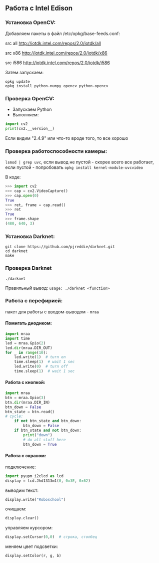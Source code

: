 ## Работа с Intel Edison
### Установка OpenCV:

Добавляем пакеты в файл /etc/opkg/base-feeds.conf:

src all http://iotdk.intel.com/repos/2.0/iotdk/all

src x86 http://iotdk.intel.com/repos/2.0/iotdk/x86

src i586 http://iotdk.intel.com/repos/2.0/iotdk/i586

Затем запускаем:
```
opkg update
opkg install python-numpy opencv python-opencv
```
### Проверка OpenCV:

* Запускаем Python
* Выполняем:
```python
import cv2
print(cv2.__version__)
```
Если видим "2.4.9" или что-то вроде того, то все хорошо

### Проверка работоспособности камеры:

`lsmod | grep uvc`, если вывод не пустой - скорее всего все работает, если пустой - попробовать `opkg install kernel-module-uvcvideo`

В коде:
```python
>>> import cv2
>>> cap = cv2.VideoCapture()
>>> cap.open(0)
True
>>> ret, frame = cap.read()
>>> ret
True
>>> frame.shape
(480, 640, 3)
```

### Установка Darknet:

```
git clone https://github.com/pjreddie/darknet.git
cd darknet
make
```
### Проверка Darknet
`./darknet`

Правильный вывод: `usage: ./darknet <function>`

### Работа с перефирией: 
пакет для работы с вводом-выводом - `mraa`

#### Помигать диодиком:
```python
import mraa
import time
led = mraa.Gpio(2)
led.dir(mraa.DIR_OUT)
for _ in range(10):
    led.write(1)  # turn on
    time.sleep(1)  # wait 1 sec
    led.write(0)  # turn off
    time.sleep(1)  # wait 1 sec
```
#### Работа с кнопкой:
```python
import mraa
btn = mraa.Gpio(3)
btn.dir(mraa.DIR_IN)
btn_down = False
btn_state = btn.read()
# cycle:
    if not btn_state and btn_down:
        btn_down = False
    if btn_state and not btn_down:
        print("down")
        # do all stuff here
        btn_down = True
```


#### Работа с экраном:
подключение:
```python
import pyupm_i2clcd as lcd
display = lcd.Jhd1313m1(0, 0x3E, 0x62)
```
выводим текст:
```python
display.write("Roboschool")
```
очищаем:
```python
display.clear()
```
управляем курсором:
```python
display.setCursor(0,0)  # строка, столбец
```
меняем цвет подсветки:
```python
display.setColor(r, g, b)
```

